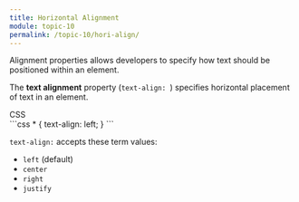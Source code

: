 ```yaml
---
title: Horizontal Alignment
module: topic-10
permalink: /topic-10/hori-align/
---
```


<div class="divider-heading"></div>

Alignment properties allows developers to specify how text should be positioned within an element.

The **text alignment** property (`text-align: `) specifies horizontal placement of text in an element.

<div class="code-heading">
  <span class="css">CSS</span>
</div>
```css
* {
  text-align: left;
}
```

`text-align:` accepts these term values:

- `left` (default)
- `center`
- `right`
- `justify`

<div class="codepen-embed">
  <p data-height="600" data-theme-id="30567" data-slug-hash="xjZYNq" data-default-tab="css,result" data-user="Media-Ed-Online" data-embed-version="2" data-pen-title="[Topic-09] Alignment (Toggle)" class="codepen"></p>
</div>

